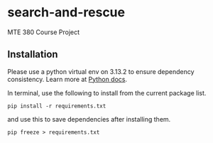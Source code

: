 # search-and-rescue
MTE 380 Course Project

## Installation
Please use a python virtual env on 3.13.2 to ensure dependency consistency.
Learn more at [Python docs](https://docs.python.org/3/library/venv.html).

In terminal, use the following to install from the current package list.
```
pip install -r requirements.txt
```
and use this to save dependencies after installing them.
```
pip freeze > requirements.txt
```